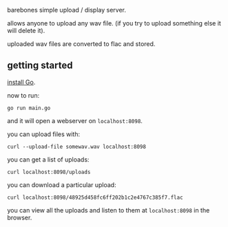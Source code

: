 barebones simple upload / display server. 

allows anyone to upload any wav file. (if you try to upload something else it will delete it).

uploaded wav files are converted to flac and stored.


## getting started

[install Go](https://golang.org/dl/).

now to run:

```
go run main.go
```

and it will open a webserver on `localhost:8098`.

you can upload files with:

```
curl --upload-file somewav.wav localhost:8098
```

you can get a list of uploads:

```
curl localhost:8098/uploads
```

you can download a particular upload:

```
curl localhost:8098/48925d458fc6ff202b1c2e4767c385f7.flac
```

you can view all the uploads and listen to them at `localhost:8098` in the browser.